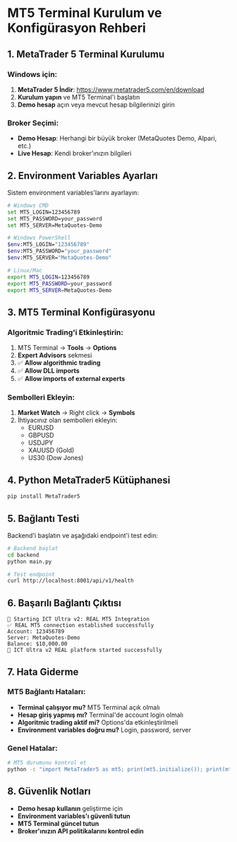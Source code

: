 # MT5 Terminal Kurulum ve Konfigürasyon Rehberi

## 1. MetaTrader 5 Terminal Kurulumu

### Windows için:
1. **MetaTrader 5 İndir**: https://www.metatrader5.com/en/download
2. **Kurulum yapın** ve MT5 Terminal'i başlatın
3. **Demo hesap** açın veya mevcut hesap bilgilerinizi girin

### Broker Seçimi:
- **Demo Hesap**: Herhangi bir büyük broker (MetaQuotes Demo, Alpari, etc.)
- **Live Hesap**: Kendi broker'ınızın bilgileri

## 2. Environment Variables Ayarları

Sistem environment variables'larını ayarlayın:

```bash
# Windows CMD
set MT5_LOGIN=123456789
set MT5_PASSWORD=your_password
set MT5_SERVER=MetaQuotes-Demo

# Windows PowerShell
$env:MT5_LOGIN="123456789"
$env:MT5_PASSWORD="your_password"
$env:MT5_SERVER="MetaQuotes-Demo"

# Linux/Mac
export MT5_LOGIN=123456789
export MT5_PASSWORD=your_password
export MT5_SERVER=MetaQuotes-Demo
```

## 3. MT5 Terminal Konfigürasyonu

### Algoritmic Trading'i Etkinleştirin:
1. MT5 Terminal → **Tools** → **Options**
2. **Expert Advisors** sekmesi
3. ✅ **Allow algorithmic trading**
4. ✅ **Allow DLL imports**
5. ✅ **Allow imports of external experts**

### Sembolleri Ekleyin:
1. **Market Watch** → Right click → **Symbols**
2. İhtiyacınız olan sembolleri ekleyin:
   - EURUSD
   - GBPUSD
   - USDJPY
   - XAUUSD (Gold)
   - US30 (Dow Jones)

## 4. Python MetaTrader5 Kütüphanesi

```bash
pip install MetaTrader5
```

## 5. Bağlantı Testi

Backend'i başlatın ve aşağıdaki endpoint'i test edin:

```bash
# Backend başlat
cd backend
python main.py

# Test endpoint
curl http://localhost:8001/api/v1/health
```

## 6. Başarılı Bağlantı Çıktısı

```
🚀 Starting ICT Ultra v2: REAL MT5 Integration
✅ REAL MT5 connection established successfully
Account: 123456789
Server: MetaQuotes-Demo
Balance: $10,000.00
🎉 ICT Ultra v2 REAL platform started successfully
```

## 7. Hata Giderme

### MT5 Bağlantı Hataları:
- **Terminal çalışıyor mu?** MT5 Terminal açık olmalı
- **Hesap giriş yapmış mı?** Terminal'de account login olmalı
- **Algoritmic trading aktif mi?** Options'da etkinleştirilmeli
- **Environment variables doğru mu?** Login, password, server

### Genel Hatalar:
```bash
# MT5 durumunu kontrol et
python -c "import MetaTrader5 as mt5; print(mt5.initialize()); print(mt5.last_error())"
```

## 8. Güvenlik Notları

- **Demo hesap kullanın** geliştirme için
- **Environment variables'ı güvenli tutun**
- **MT5 Terminal güncel tutun**
- **Broker'ınızın API politikalarını kontrol edin** 